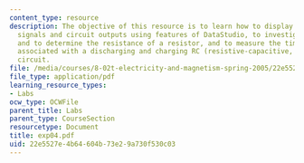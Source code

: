 ```yaml
---
content_type: resource
description: The objective of this resource is to learn how to display and interpret
  signals and circuit outputs using features of DataStudio, to investigate Ohm?s Law
  and to determine the resistance of a resistor, and to measure the time constants
  associated with a discharging and charging RC (resistive-capacitive, or resistor-capacitor)
  circuit.
file: /media/courses/8-02t-electricity-and-magnetism-spring-2005/22e5527e4b64604b73e29a730f530c03_exp04.pdf
file_type: application/pdf
learning_resource_types:
- Labs
ocw_type: OCWFile
parent_title: Labs
parent_type: CourseSection
resourcetype: Document
title: exp04.pdf
uid: 22e5527e-4b64-604b-73e2-9a730f530c03
---
```

